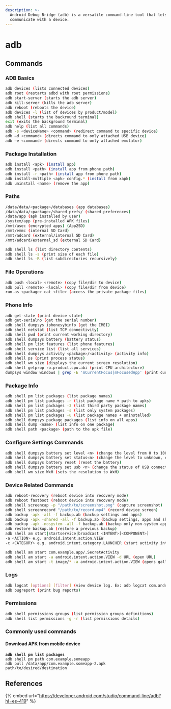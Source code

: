 ```yaml
---
description: >-
  Android Debug Bridge (adb) is a versatile command-line tool that lets you
  communicate with a device.
---
```


# adb

## Commands

### ADB Basics

```bash
adb devices (lists connected devices)
adb root (restarts adbd with root permissions)
adb start-server (starts the adb server)
adb kill-server (kills the adb server)
adb reboot (reboots the device)
adb devices -l (list of devices by product/model)
adb shell (starts the backround terminal)
exit (exits the background terminal)
adb help (list all commands)
adb -s <deviceName> <command> (redirect command to specific device)
adb –d <command> (directs command to only attached USB device)
adb –e <command> (directs command to only attached emulator)
```

### Package Installation

```bash
adb install <apk> (install app)  
adb install <path> (install app from phone path)  
adb install -r <path> (install app from phone path)
adb install-multiple <apk> config.* (install from xapk)
adb uninstall <name> (remove the app)
```

### Paths

```bash
/data/data/<package>/databases (app databases)
/data/data/<package>/shared_prefs/ (shared preferences)
/data/app (apk installed by user)
/system/app (pre-installed APK files)
/mmt/asec (encrypted apps) (App2SD)
/mmt/emmc (internal SD Card)
/mmt/adcard (external/internal SD Card)
/mmt/adcard/external_sd (external SD Card)

adb shell ls (list directory contents)
adb shell ls -s (print size of each file)
adb shell ls -R (list subdirectories recursively)
```

### File Operations

```bash
adb push <local> <remote> (copy file/dir to device)
adb pull <remote> <local> (copy file/dir from device)
run-as <package> cat <file> (access the private package files)
```

### Phone Info

```bash
adb get-statе (print device state)
adb get-serialno (get the serial number)
adb shell dumpsys iphonesybinfo (get the IMEI)
adb shell netstat (list TCP connectivity)
adb shell pwd (print current working directory)
adb shell dumpsys battery (battery status)
adb shell pm list features (list phone features)
adb shell service list (list all services)
adb shell dumpsys activity <package>/<activity> (activity info)
adb shell ps (print process status)
adb shell wm size (displays the current screen resolution)
adb shell getprop ro.product.cpu.abi (print CPU architecture)
dumpsys window windows | grep -E 'mCurrentFocus|mFocusedApp' (print current app's opened activity)
```

### Package Info

```bash
adb shell pm list packages (list package names)
adb shell pm list packages -r (list package name + path to apks)
adb shell pm list packages -3 (list third party package names)
adb shell pm list packages -s (list only system packages)
adb shell pm list packages -u (list package names + uninstalled)
adb shell dumpsys package packages (list info on all apps)
adb shell dump <name> (list info on one package)
adb shell path <package> (path to the apk file)
```

### Configure Settings Commands

```bash
adb shell dumpsys battery set level <n> (change the level from 0 to 100)
adb shell dumpsys battery set status<n> (change the level to unknown, charging, discharging, not charging or full)
adb shell dumpsys battery reset (reset the battery)
adb shell dumpsys battery set usb <n> (change the status of USB connection. ON or OFF)
adb shell wm size WxH (sets the resolution to WxH)
```

### Device Related Commands

```bash
adb reboot-recovery (reboot device into recovery mode)
adb reboot fastboot (reboot device into recovery mode)
adb shell screencap -p "/path/to/screenshot.png" (capture screenshot)
adb shell screenrecord "/path/to/record.mp4" (record device screen)
adb backup -apk -all -f backup.ab (backup settings and apps)
adb backup -apk -shared -all -f backup.ab (backup settings, apps and shared storage)
adb backup -apk -nosystem -all -f backup.ab (backup only non-system apps)
adb restore backup.ab (restore a previous backup)
adb shell am start|startservice|broadcast <INTENT>[<COMPONENT>]
-a <ACTION> e.g. android.intent.action.VIEW
-c <CATEGORY> e.g. android.intent.category.LAUNCHER (start activity intent)

adb shell am start com.example.app/.SecretActivity
adb shell am start -a android.intent.action.VIEW -d URL (open URL)
adb shell am start -t image/* -a android.intent.action.VIEW (opens gallery)
```

### Logs

```bash
adb logcat [options] [filter] (view device log. Ex: adb logcat com.android.app -b all -v color)
adb bugreport (print bug reports)
```

### Permissions

```bash
adb shell permissions groups (list permission groups definitions)
adb shell list permissions -g -r (list permissions details)
```

### Commonly used commands

#### Download APK from mobile device

<pre class="language-bash"><code class="lang-bash"><strong>adb shell pm list packages
</strong>adb shell pm path com.example.someapp
adb pull /data/app/com.example.someapp-2.apk path/to/desired/destination
</code></pre>

## References

{% embed url="https://developer.android.com/studio/command-line/adb?hl=es-419" %}
